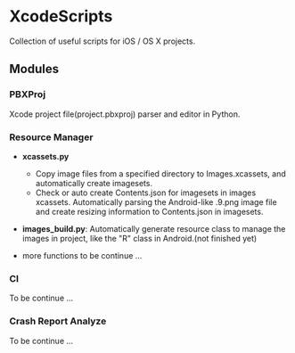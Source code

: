 # XcodeScripts

Collection of useful scripts for iOS / OS X projects.

## Modules

### PBXProj

Xcode project file(project.pbxproj) parser and editor in Python.

### Resource Manager

* <b>xcassets.py</b>
    * Copy image files from a specified directory to Images.xcassets, and automatically create imagesets.
    * Check or auto create Contents.json for imagesets in images xcassets. Automatically parsing the Android-like .9.png image file and create resizing information to Contents.json in imagesets.

* <b>images_build.py</b>: Automatically generate resource class to manage the images in project, like the "R" class in Android.(not finished yet)

* more functions to be continue ...

### CI

To be continue ...

### Crash Report Analyze

To be continue ...